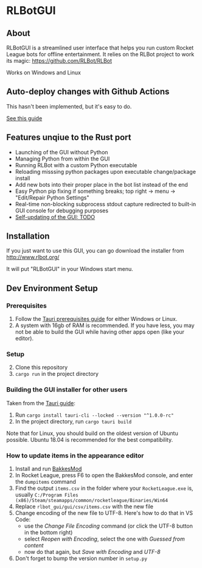 # RLBotGUI

## About

RLBotGUI is a streamlined user interface that helps you run custom
Rocket League bots for offline entertainment. It relies on the RLBot
project to work its magic: https://github.com/RLBot/RLBot

Works on Windows and Linux

## Auto-deploy changes with Github Actions

This hasn't been implemented, but it's easy to do.

[See this guide](https://github.com/tauri-apps/tauri-action)

## Features unqiue to the Rust port

- Launching of the GUI without Python
- Managing Python from within the GUI
- Running RLBot with a custom Python executable
- Reloading misssing python packages upon executable change/package install
- Add new bots into their proper place in the bot list instead of the end
- Easy Python pip fixing if something breaks; top right -> menu -> "Edit/Repair Python Settings"
- Real-time non-blocking subprocess stdout capture redirected to built-in GUI console for debugging purposes
- [Self-updating of the GUI: TODO](https://tauri.studio/v1/guides/distribution/updater#update-file-json-format)

## Installation

If you just want to use this GUI, you can go download the installer from http://www.rlbot.org/

It will put "RLBotGUI" in your Windows start menu.

## Dev Environment Setup

### Prerequisites

1. Follow the [Tauri prerequisites guide](https://tauri.studio/v1/guides/getting-started/prerequisites) for either Windows or Linux.
2. A system with 16gb of RAM is recommended. If you have less, you may not be able to build the GUI while having other apps open (like your editor).

### Setup

2. Clone this repository
3. `cargo run` in the project directory

### Building the GUI installer for other users

Taken from the [Tauri guide](https://tauri.studio/v1/guides/getting-started/beginning-tutorial):

1. Run `cargo install tauri-cli --locked --version "^1.0.0-rc"`
2. In the project directory, run `cargo tauri build`

Note that for Linux, you should build on the oldest version of Ubuntu possible. Ubuntu 18.04 is recommended for the best compatibility.

### How to update items in the appearance editor
1. Install and run [BakkesMod](http://www.bakkesmod.com/)
2. In Rocket League, press F6 to open the BakkesMod console, and enter the `dumpitems` command
3. Find the output `items.csv` in the folder where your `RocketLeague.exe` is, usually `C:/Program Files (x86)/Steam/steamapps/common/rocketleague/Binaries/Win64`
4. Replace `rlbot_gui/gui/csv/items.csv` with the new file
5. Change encoding of the new file to UTF-8. Here's how to do that in VS Code:
   - use the _Change File Encoding_ command (or click the UTF-8 button in the bottom right)
   - select _Reopen with Encoding_, select the one with _Guessed from content_
   - now do that again, but _Save with Encoding_ and _UTF-8_
6. Don't forget to bump the version number in `setup.py`
